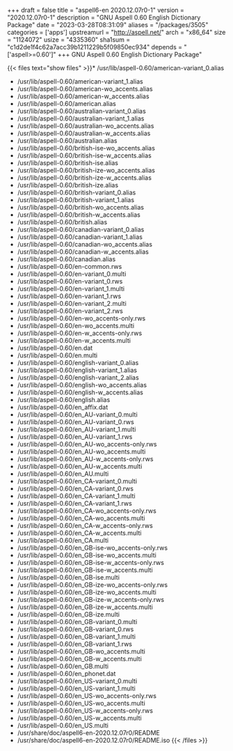 +++
draft = false
title = "aspell6-en 2020.12.07r0-1"
version = "2020.12.07r0-1"
description = "GNU Aspell 0.60 English Dictionary Package"
date = "2023-03-28T08:31:09"
aliases = "/packages/3505"
categories = ['apps']
upstreamurl = "http://aspell.net/"
arch = "x86_64"
size = "1124072"
usize = "4335360"
sha1sum = "c1d2de1f4c62a7acc39b1211229b5f09850ec934"
depends = "['aspell>=0.60']"
+++
GNU Aspell 0.60 English Dictionary Package"

{{< files text="show files" >}}* /usr/lib/aspell-0.60/american-variant_0.alias
* /usr/lib/aspell-0.60/american-variant_1.alias
* /usr/lib/aspell-0.60/american-wo_accents.alias
* /usr/lib/aspell-0.60/american-w_accents.alias
* /usr/lib/aspell-0.60/american.alias
* /usr/lib/aspell-0.60/australian-variant_0.alias
* /usr/lib/aspell-0.60/australian-variant_1.alias
* /usr/lib/aspell-0.60/australian-wo_accents.alias
* /usr/lib/aspell-0.60/australian-w_accents.alias
* /usr/lib/aspell-0.60/australian.alias
* /usr/lib/aspell-0.60/british-ise-wo_accents.alias
* /usr/lib/aspell-0.60/british-ise-w_accents.alias
* /usr/lib/aspell-0.60/british-ise.alias
* /usr/lib/aspell-0.60/british-ize-wo_accents.alias
* /usr/lib/aspell-0.60/british-ize-w_accents.alias
* /usr/lib/aspell-0.60/british-ize.alias
* /usr/lib/aspell-0.60/british-variant_0.alias
* /usr/lib/aspell-0.60/british-variant_1.alias
* /usr/lib/aspell-0.60/british-wo_accents.alias
* /usr/lib/aspell-0.60/british-w_accents.alias
* /usr/lib/aspell-0.60/british.alias
* /usr/lib/aspell-0.60/canadian-variant_0.alias
* /usr/lib/aspell-0.60/canadian-variant_1.alias
* /usr/lib/aspell-0.60/canadian-wo_accents.alias
* /usr/lib/aspell-0.60/canadian-w_accents.alias
* /usr/lib/aspell-0.60/canadian.alias
* /usr/lib/aspell-0.60/en-common.rws
* /usr/lib/aspell-0.60/en-variant_0.multi
* /usr/lib/aspell-0.60/en-variant_0.rws
* /usr/lib/aspell-0.60/en-variant_1.multi
* /usr/lib/aspell-0.60/en-variant_1.rws
* /usr/lib/aspell-0.60/en-variant_2.multi
* /usr/lib/aspell-0.60/en-variant_2.rws
* /usr/lib/aspell-0.60/en-wo_accents-only.rws
* /usr/lib/aspell-0.60/en-wo_accents.multi
* /usr/lib/aspell-0.60/en-w_accents-only.rws
* /usr/lib/aspell-0.60/en-w_accents.multi
* /usr/lib/aspell-0.60/en.dat
* /usr/lib/aspell-0.60/en.multi
* /usr/lib/aspell-0.60/english-variant_0.alias
* /usr/lib/aspell-0.60/english-variant_1.alias
* /usr/lib/aspell-0.60/english-variant_2.alias
* /usr/lib/aspell-0.60/english-wo_accents.alias
* /usr/lib/aspell-0.60/english-w_accents.alias
* /usr/lib/aspell-0.60/english.alias
* /usr/lib/aspell-0.60/en_affix.dat
* /usr/lib/aspell-0.60/en_AU-variant_0.multi
* /usr/lib/aspell-0.60/en_AU-variant_0.rws
* /usr/lib/aspell-0.60/en_AU-variant_1.multi
* /usr/lib/aspell-0.60/en_AU-variant_1.rws
* /usr/lib/aspell-0.60/en_AU-wo_accents-only.rws
* /usr/lib/aspell-0.60/en_AU-wo_accents.multi
* /usr/lib/aspell-0.60/en_AU-w_accents-only.rws
* /usr/lib/aspell-0.60/en_AU-w_accents.multi
* /usr/lib/aspell-0.60/en_AU.multi
* /usr/lib/aspell-0.60/en_CA-variant_0.multi
* /usr/lib/aspell-0.60/en_CA-variant_0.rws
* /usr/lib/aspell-0.60/en_CA-variant_1.multi
* /usr/lib/aspell-0.60/en_CA-variant_1.rws
* /usr/lib/aspell-0.60/en_CA-wo_accents-only.rws
* /usr/lib/aspell-0.60/en_CA-wo_accents.multi
* /usr/lib/aspell-0.60/en_CA-w_accents-only.rws
* /usr/lib/aspell-0.60/en_CA-w_accents.multi
* /usr/lib/aspell-0.60/en_CA.multi
* /usr/lib/aspell-0.60/en_GB-ise-wo_accents-only.rws
* /usr/lib/aspell-0.60/en_GB-ise-wo_accents.multi
* /usr/lib/aspell-0.60/en_GB-ise-w_accents-only.rws
* /usr/lib/aspell-0.60/en_GB-ise-w_accents.multi
* /usr/lib/aspell-0.60/en_GB-ise.multi
* /usr/lib/aspell-0.60/en_GB-ize-wo_accents-only.rws
* /usr/lib/aspell-0.60/en_GB-ize-wo_accents.multi
* /usr/lib/aspell-0.60/en_GB-ize-w_accents-only.rws
* /usr/lib/aspell-0.60/en_GB-ize-w_accents.multi
* /usr/lib/aspell-0.60/en_GB-ize.multi
* /usr/lib/aspell-0.60/en_GB-variant_0.multi
* /usr/lib/aspell-0.60/en_GB-variant_0.rws
* /usr/lib/aspell-0.60/en_GB-variant_1.multi
* /usr/lib/aspell-0.60/en_GB-variant_1.rws
* /usr/lib/aspell-0.60/en_GB-wo_accents.multi
* /usr/lib/aspell-0.60/en_GB-w_accents.multi
* /usr/lib/aspell-0.60/en_GB.multi
* /usr/lib/aspell-0.60/en_phonet.dat
* /usr/lib/aspell-0.60/en_US-variant_0.multi
* /usr/lib/aspell-0.60/en_US-variant_1.multi
* /usr/lib/aspell-0.60/en_US-wo_accents-only.rws
* /usr/lib/aspell-0.60/en_US-wo_accents.multi
* /usr/lib/aspell-0.60/en_US-w_accents-only.rws
* /usr/lib/aspell-0.60/en_US-w_accents.multi
* /usr/lib/aspell-0.60/en_US.multi
* /usr/share/doc/aspell6-en-2020.12.07r0/README
* /usr/share/doc/aspell6-en-2020.12.07r0/README.iso
{{< /files >}}